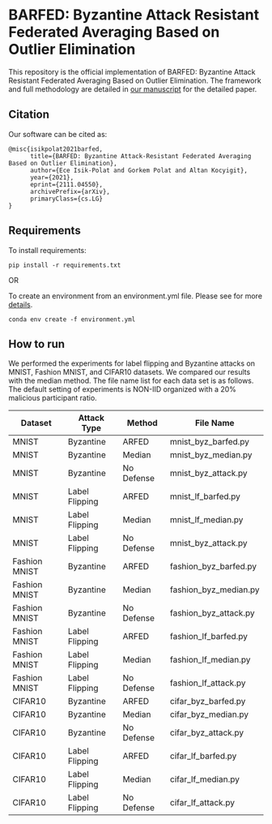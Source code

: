# BARFED: Byzantine Attack Resistant Federated Averaging Based on Outlier Elimination

This repository is the official implementation of BARFED: Byzantine Attack Resistant Federated Averaging Based on Outlier Elimination. 
The framework and full methodology are detailed in [our manuscript](https://arxiv.org/abs/2111.04550) for the detailed paper.

## Citation
Our software can be cited as:
```
@misc{isikpolat2021barfed,
      title={BARFED: Byzantine Attack-Resistant Federated Averaging Based on Outlier Elimination}, 
      author={Ece Isik-Polat and Gorkem Polat and Altan Kocyigit},
      year={2021},
      eprint={2111.04550},
      archivePrefix={arXiv},
      primaryClass={cs.LG}
}
```

## Requirements

To install requirements:

```
pip install -r requirements.txt
```
OR    

To create an environment from an environment.yml file. Please see for more [details](https://conda.io/projects/conda/en/latest/user-guide/tasks/manage-environments.html#creating-an-environment-from-an-environment-yml-file).
```
conda env create -f environment.yml
```

## How to run

We performed the experiments for label flipping and Byzantine attacks on MNIST, Fashion MNIST, and CIFAR10 datasets.  We compared our results with the median method. The file name list for each data set is as follows. The default setting of experiments is NON-IID organized with a 20% malicious participant ratio.

| Dataset        | Attack Type        |    Method       | File Name             | 
| ---------------| ------------------ |---------------- | --------------------- |      
| MNIST          | Byzantine          | ARFED           | mnist_byz_barfed.py   | 
| MNIST          | Byzantine          | Median          | mnist_byz_median.py   | 
| MNIST          | Byzantine          | No Defense      | mnist_byz_attack.py   | 
| MNIST          | Label Flipping     | ARFED           | mnist_lf_barfed.py    | 
| MNIST          | Label Flipping     | Median          | mnist_lf_median.py    | 
| MNIST          | Label Flipping     | No Defense      | mnist_byz_attack.py   | 
| Fashion MNIST  | Byzantine          | ARFED           | fashion_byz_barfed.py | 
| Fashion MNIST  | Byzantine          | Median          | fashion_byz_median.py | 
| Fashion MNIST  | Byzantine          | No Defense      | fashion_byz_attack.py | 
| Fashion MNIST  | Label Flipping     | ARFED           | fashion_lf_barfed.py  | 
| Fashion MNIST  | Label Flipping     | Median          | fashion_lf_median.py  | 
| Fashion MNIST  | Label Flipping     | No Defense      | fashion_lf_attack.py  |
| CIFAR10        | Byzantine          | ARFED           | cifar_byz_barfed.py   | 
| CIFAR10        | Byzantine          | Median          | cifar_byz_median.py   | 
| CIFAR10        | Byzantine          | No Defense      | cifar_byz_attack.py   | 
| CIFAR10        | Label Flipping     | ARFED           | cifar_lf_barfed.py    | 
| CIFAR10        | Label Flipping     | Median          | cifar_lf_median.py    | 
| CIFAR10        | Label Flipping     | No Defense      | cifar_lf_attack.py    | 
